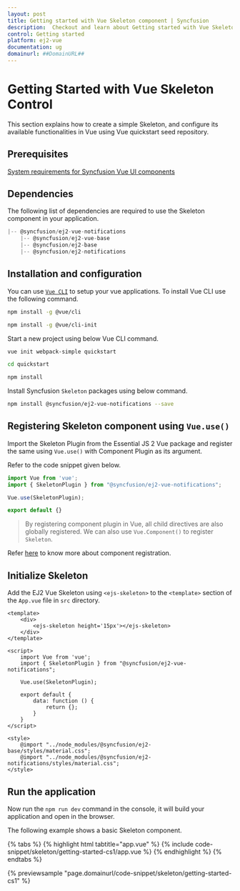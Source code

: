 ```yaml
---
layout: post
title: Getting started with Vue Skeleton component | Syncfusion
description:  Checkout and learn about Getting started with Vue Skeleton component of Syncfusion Essential JS 2 and more details.
control: Getting started 
platform: ej2-vue
documentation: ug
domainurl: ##DomainURL##
---
```


# Getting Started with Vue Skeleton Control

This section explains how to create a simple Skeleton, and configure its available
functionalities in Vue using Vue quickstart seed repository.

## Prerequisites

[System requirements for Syncfusion Vue UI components](https://ej2.syncfusion.com/vue/documentation/system-requirements/)

## Dependencies

The following list of dependencies are required to use the Skeleton component in your application.

```js
|-- @syncfusion/ej2-vue-notifications
    |-- @syncfusion/ej2-vue-base
    |-- @syncfusion/ej2-base
    |-- @syncfusion/ej2-notifications
```

## Installation and configuration

You can use [`Vue CLI`](https://github.com/vuejs/vue-cli) to setup your vue applications.
To install Vue CLI use the following command.

```bash
npm install -g @vue/cli

npm install -g @vue/cli-init
```

Start a new project using below Vue CLI command.

```bash
vue init webpack-simple quickstart

cd quickstart

npm install

```

Install Syncfusion `Skeleton` packages using below command.

```bash
npm install @syncfusion/ej2-vue-notifications --save
```

## Registering Skeleton component using `Vue.use()`

Import the Skeleton Plugin from the Essential JS 2 Vue package and register the same using `Vue.use()` with Component Plugin as its argument.

Refer to the code snippet given below.

```javascript
import Vue from 'vue';
import { SkeletonPlugin } from "@syncfusion/ej2-vue-notifications";

Vue.use(SkeletonPlugin);

export default {}
```

> By registering component plugin in Vue, all child directives are also globally registered.
We can also use `Vue.Component()` to register `Skeleton`.

Refer [here](https://ej2.syncfusion.com/vue/documentation/base/getting-started/#registering-vue-component) to know more about component registration.

## Initialize Skeleton

Add the EJ2 Vue Skeleton using `<ejs-skeleton>` to the `<template>` section of the `App.vue` file in `src` directory.

```
<template>
    <div>
        <ejs-skeleton height='15px'></ejs-skeleton>
    </div>
</template>

<script>
    import Vue from 'vue';
    import { SkeletonPlugin } from "@syncfusion/ej2-vue-notifications";

    Vue.use(SkeletonPlugin);

    export default {
        data: function () {
            return {};
        }
    }
</script>

<style>
    @import "../node_modules/@syncfusion/ej2-base/styles/material.css";
    @import "../node_modules/@syncfusion/ej2-notifications/styles/material.css";
</style>
```

## Run the application

Now run the `npm run dev` command in the console, it will build your application and open in the browser.

The following example shows a basic Skeleton component.

{% tabs %}
{% highlight html tabtitle="app.vue" %}
{% include code-snippet/skeleton/getting-started-cs1/app.vue %}
{% endhighlight %}
{% endtabs %}
        
{% previewsample "page.domainurl/code-snippet/skeleton/getting-started-cs1" %}
